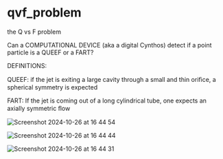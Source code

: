 # qvf_problem
the Q vs F problem

Can a COMPUTATIONAL DEVICE (aka a digital Cynthos) detect if a point particle is a QUEEF or a FART?

DEFINITIONS:

QUEEF: if the jet is exiting a large cavity through a small and thin oriﬁce, a spherical symmetry is expected


FART: If the jet is coming out of a long cylindrical tube, one expects an axially symmetric ﬂow


![Screenshot 2024-10-26 at 16 44 54](https://github.com/user-attachments/assets/6db6f46f-94f2-4212-82d9-ed7a75e207b5)


![Screenshot 2024-10-26 at 16 44 44](https://github.com/user-attachments/assets/99065304-a8ee-4484-8a08-ebeba10c48e3)


![Screenshot 2024-10-26 at 16 44 31](https://github.com/user-attachments/assets/cf94fb6d-8977-47b6-b9f5-01a19630477c)


